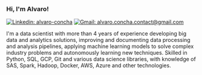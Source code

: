 ### Hi, I'm Alvaro!

[![Linkedin: alvaro-concha](https://img.shields.io/badge/alvaro--concha-0077B5?style=flat-square&logo=linkedin&logoColor=white&link=https://www.linkedin.com/in/alvaro-concha/)](https://www.linkedin.com/in/alvaro-concha/)
[![Gmail: alvaro.concha.contact@gmail.com](https://img.shields.io/badge/alvaro.concha.contact@gmail.com-D14836?style=flat-square&logo=gmail&logoColor=white&link=mailto:alvaro.concha.contact@gmail.com)](mailto:alvaro.concha.contact@gmail.com)

I'm a data scientist with more than 4 years of experience developing big data and analytics solutions, improving and documenting data processing and analysis pipelines, applying machine learning models to solve complex industry problems and autonomously learning new techniques. Skilled in Python, SQL, GCP, Git and various data science libraries, with knowledge of SAS, Spark, Hadoop, Docker, AWS, Azure and other technologies.

<!--
**alvaro-concha/alvaro-concha** is a ✨ _special_ ✨ repository because its `README.md` (this file) appears on your GitHub profile.

Here are some ideas to get you started:

- 🔭 I’m currently working on ...
- 🌱 I’m currently learning ...
- 👯 I’m looking to collaborate on ...
- 🤔 I’m looking for help with ...
- 💬 Ask me about ...
- 📫 How to reach me: ...
- 😄 Pronouns: ...
- ⚡ Fun fact: ...
-->
